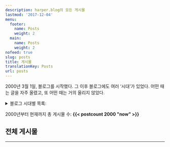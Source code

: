 ```yaml
---
description: harper.blog의 모든 게시물
lastmod: '2017-12-04'
menu:
  footer:
    name: Posts
    weight: 2
  main:
    name: Posts
    weight: 2
nofeed: true
slug: posts
title: 게시물
translationKey: Posts
url: posts
---
```


2000년 3월 1일, 블로그를 시작했다. 그 이후 블로그에도 여러 ‘시대’가 있었다. 어떤 때는 글을 자주 올렸고, 또 어떤 때는 거의 올리지 않았다.

<details>
    <summary>블로그 시대별 목록:</summary>

- **2024 – 지금** – 2389 (_{{< postcount 2024 "now" >}}_)
- **2023 – 2024** – 실험적 인생 3기 (_{{< postcount 2023 2024 >}}_)
- **2020 – 2023** – Galactic (_{{< postcount 2020 2023 >}}_)
- **2018 – 2020** – 실험적 인생 2기 (_{{< postcount 2018 2020 >}}_)
- **2015 – 2018** – PayPal (_{{< postcount 2015 2018 >}}_)
- **2012 – 2015** – Modest (_{{< postcount 2012 2015 >}}_)
- **2011 – 2012** – 오바마 시대 (_{{< postcount 2011 2012 >}}_)
- **2009 – 2011** – 실험적 인생 1기 (_{{< postcount 2009 2011 >}}_)
- **2005 – 2009** – Threadless (_{{< postcount 2005 2009 >}}_)
- **2004 – 2005** – 클럽에 다니던 시절과 두 번째 직장 (_{{< postcount 2004 2005 >}}_)
- **2001 – 2004** – 클럽에 다니던 시절과 첫 직장 (_{{< postcount 2001 2004 >}}_)
- **2000 – 2001** – 대학 시절 (_{{< postcount 2000 2001 >}}_)

</details>

2000년부터 현재까지 총 게시물 수: **{{< postcount 2000 "now" >}}**

## 전체 게시물

---